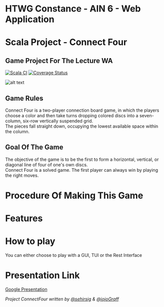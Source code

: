 # HTWG Constance - AIN 6 - Web Application
# Scala Project - Connect Four
## Game Project For The Lecture WA

[![Scala CI](https://github.com/sehirsig/connectFour-WA/actions/workflows/scala.yml/badge.svg?branch=WA-01_HTTP&kill_cache=1)](https://github.com/sehirsig/connectFour-WA/actions/workflows/scala.yml)
[![Coverage Status](https://coveralls.io/repos/github/sehirsig/connectFour-WA/badge.svg?branch=WA-01_HTTP)](https://coveralls.io/github/sehirsig/connectFour-WA?branch=WA-01_HTTP)

![alt text](https://github.com/sehirsig/connectFour-WA/blob/master/GuiImage.png)

## Game Rules
Connect Four is a two-player connection board game, in which the players choose a color and then take turns dropping colored discs into a seven-column, six-row vertically suspended grid. \
The pieces fall straight down, occupying the lowest available space within the column.

## Goal Of The Game
The objective of the game is to be the first to form a horizontal, vertical, or diagonal line of four of one's own discs. \
Connect Four is a solved game. The first player can always win by playing the right moves. 

# Procedure Of Making This Game



# Features


# How to play
You can either choose to play with a GUI, TUI or the Rest Interface

# Presentation Link
[Google Presentation](https://docs.google.com/)

*Project ConnectFour written by [@sehirsig](https://github.com/sehirsig/) & [@jojoGraff](https://github.com/jojoGraff/)*
